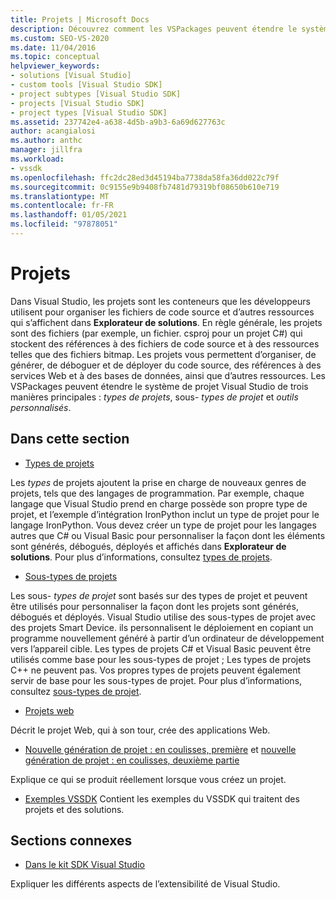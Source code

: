 ```yaml
---
title: Projets | Microsoft Docs
description: Découvrez comment les VSPackages peuvent étendre le système de projet Visual Studio, y compris les types de projets, les sous-types de projet et les outils personnalisés.
ms.custom: SEO-VS-2020
ms.date: 11/04/2016
ms.topic: conceptual
helpviewer_keywords:
- solutions [Visual Studio]
- custom tools [Visual Studio SDK]
- project subtypes [Visual Studio SDK]
- projects [Visual Studio SDK]
- project types [Visual Studio SDK]
ms.assetid: 237742e4-a638-4d5b-a9b3-6a69d627763c
author: acangialosi
ms.author: anthc
manager: jillfra
ms.workload:
- vssdk
ms.openlocfilehash: ffc2dc28ed3d45194ba7738da58fa36dd022c79f
ms.sourcegitcommit: 0c9155e9b9408fb7481d79319bf08650b610e719
ms.translationtype: MT
ms.contentlocale: fr-FR
ms.lasthandoff: 01/05/2021
ms.locfileid: "97878051"
---
```

# <a name="projects"></a>Projets
Dans Visual Studio, les projets sont les conteneurs que les développeurs utilisent pour organiser les fichiers de code source et d’autres ressources qui s’affichent dans **Explorateur de solutions**. En règle générale, les projets sont des fichiers (par exemple, un fichier. csproj pour un projet C#) qui stockent des références à des fichiers de code source et à des ressources telles que des fichiers bitmap. Les projets vous permettent d’organiser, de générer, de déboguer et de déployer du code source, des références à des services Web et à des bases de données, ainsi que d’autres ressources. Les VSPackages peuvent étendre le système de projet Visual Studio de trois manières principales : *types de projets*, sous- *types de projet* et *outils personnalisés*.

## <a name="in-this-section"></a>Dans cette section
- [Types de projets](../../extensibility/internals/project-types.md)

 Les *types* de projets ajoutent la prise en charge de nouveaux genres de projets, tels que des langages de programmation. Par exemple, chaque langage que Visual Studio prend en charge possède son propre type de projet, et l’exemple d’intégration IronPython inclut un type de projet pour le langage IronPython. Vous devez créer un type de projet pour les langages autres que C# ou Visual Basic pour personnaliser la façon dont les éléments sont générés, débogués, déployés et affichés dans **Explorateur de solutions**. Pour plus d’informations, consultez [types de projets](../../extensibility/internals/project-types.md).

- [Sous-types de projets](../../extensibility/internals/project-subtypes.md)

 Les sous- *types de projet* sont basés sur des types de projet et peuvent être utilisés pour personnaliser la façon dont les projets sont générés, débogués et déployés. Visual Studio utilise des sous-types de projet avec des projets Smart Device. ils personnalisent le déploiement en copiant un programme nouvellement généré à partir d’un ordinateur de développement vers l’appareil cible. Les types de projets C# et Visual Basic peuvent être utilisés comme base pour les sous-types de projet ; Les types de projets C++ ne peuvent pas. Vos propres types de projets peuvent également servir de base pour les sous-types de projet. Pour plus d’informations, consultez [sous-types de projet](../../extensibility/internals/project-subtypes.md).

- [Projets web](../../extensibility/internals/web-projects.md)

 Décrit le projet Web, qui à son tour, crée des applications Web.

- [Nouvelle génération de projet : en coulisses, première](../../extensibility/internals/new-project-generation-under-the-hood-part-one.md) et [nouvelle génération de projet : en coulisses, deuxième partie](../../extensibility/internals/new-project-generation-under-the-hood-part-two.md)

 Explique ce qui se produit réellement lorsque vous créez un projet.

- [Exemples VSSDK](https://github.com/Microsoft/VSSDK-Extensibility-Samples) Contient les exemples du VSSDK qui traitent des projets et des solutions.

## <a name="related-sections"></a>Sections connexes
- [Dans le kit SDK Visual Studio](../../extensibility/internals/inside-the-visual-studio-sdk.md)

 Expliquer les différents aspects de l’extensibilité de Visual Studio.

